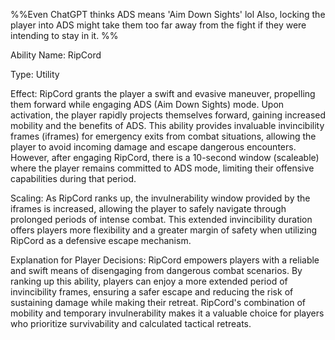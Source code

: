 %%Even ChatGPT thinks ADS means 'Aim Down Sights' lol
Also, locking the player into ADS might take them too far away from the fight if they were intending to stay in it. %%

Ability Name: RipCord

Type: Utility

Effect: RipCord grants the player a swift and evasive maneuver, propelling them forward while engaging ADS (Aim Down Sights) mode. Upon activation, the player rapidly projects themselves forward, gaining increased mobility and the benefits of ADS. This ability provides invaluable invincibility frames (iframes) for emergency exits from combat situations, allowing the player to avoid incoming damage and escape dangerous encounters. However, after engaging RipCord, there is a 10-second window (scaleable) where the player remains committed to ADS mode, limiting their offensive capabilities during that period.

Scaling: As RipCord ranks up, the invulnerability window provided by the iframes is increased, allowing the player to safely navigate through prolonged periods of intense combat. This extended invincibility duration offers players more flexibility and a greater margin of safety when utilizing RipCord as a defensive escape mechanism.

Explanation for Player Decisions: RipCord empowers players with a reliable and swift means of disengaging from dangerous combat scenarios. By ranking up this ability, players can enjoy a more extended period of invincibility frames, ensuring a safer escape and reducing the risk of sustaining damage while making their retreat. RipCord's combination of mobility and temporary invulnerability makes it a valuable choice for players who prioritize survivability and calculated tactical retreats.
